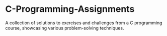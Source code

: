 # C-Programming-Assignments
A collection of solutions to exercises and challenges from a C programming course, showcasing various problem-solving techniques.
